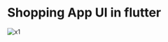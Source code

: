 # Shopping App UI in flutter

![x1](https://user-images.githubusercontent.com/70679200/110888343-fa2f0400-8311-11eb-923f-124f99b1b691.jpg)

